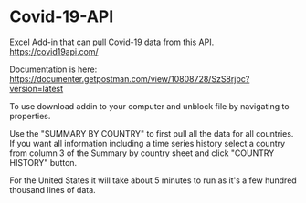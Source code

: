 # Covid-19-API

Excel Add-in that can pull Covid-19 data from this API. https://covid19api.com/

Documentation is here: https://documenter.getpostman.com/view/10808728/SzS8rjbc?version=latest

To use download addin to your computer and unblock file by navigating to properties. 

Use the "SUMMARY BY COUNTRY" to first pull all the data for all countries. If you want all information including a time series history select a country from column 3 of the Summary by country sheet and click "COUNTRY HISTORY" button. 

For the United States it will take about 5 minutes to run as it's a few hundred thousand lines of data.
